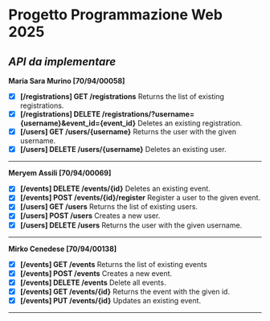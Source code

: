 # Progetto Programmazione Web 2025

## *API da implementare*



**Maria Sara Murino [70/94/00058]**

- [x]  **[/registrations] GET /registrations** Returns the list of existing registrations.
- [x]  **[/registrations] DELETE /registrations/?username={username}&event_id={event_id}** Deletes an existing registration.
- [x]  **[/users] GET /users/{username}** Returns the user with the given username.
- [x]  **[/users] DELETE /users/{username}** Deletes an existing user.

---

**Meryem Assili [70/94/00069]**

- [x]  **[/events] DELETE /events/{id}** Deletes an existing event.
- [x]  **[/events] POST /events/{id}/register** Register a user to the given event.
- [x]  **[/users] GET /users** Returns the list of existing users.
- [x]  **[/users] POST /users** Creates a new user.
- [x]  **[/users] DELETE /users** Returns the user with the given username.

---

**Mirko Cenedese [70/94/00138]**

- [x]  **[/events] GET /events** Returns the list of existing events
- [x]  **[/events] POST /events** Creates a new event.
- [x]  **[/events] DELETE /events** Delete all events.
- [x]  **[/events] GET /events/{id}** Returns the event with the given id.
- [x]  **[/events] PUT /events/{id}** Updates an existing event. 

---